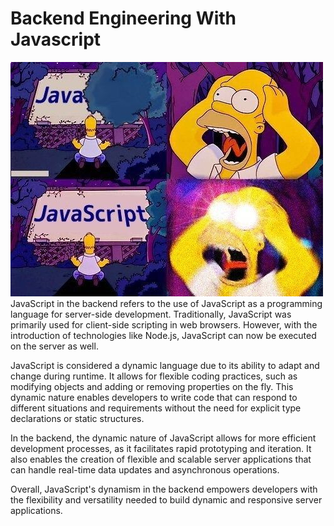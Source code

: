 # Backend Engineering With Javascript
![javascript image](readme-image/Javascript-meme.jpg)
JavaScript in the backend refers to the use of JavaScript as a programming language for server-side development. Traditionally, JavaScript was primarily used for client-side scripting in web browsers. However, with the introduction of technologies like Node.js, JavaScript can now be executed on the server as well.

JavaScript is considered a dynamic language due to its ability to adapt and change during runtime. It allows for flexible coding practices, such as modifying objects and adding or removing properties on the fly. This dynamic nature enables developers to write code that can respond to different situations and requirements without the need for explicit type declarations or static structures.

In the backend, the dynamic nature of JavaScript allows for more efficient development processes, as it facilitates rapid prototyping and iteration. It also enables the creation of flexible and scalable server applications that can handle real-time data updates and asynchronous operations.

Overall, JavaScript's dynamism in the backend empowers developers with the flexibility and versatility needed to build dynamic and responsive server applications.
